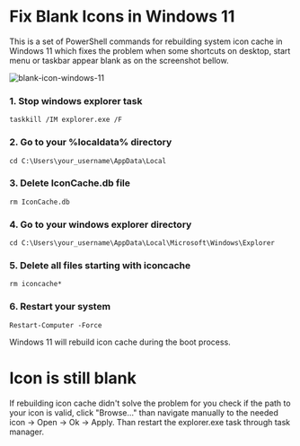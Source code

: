 # Fix Blank Icons in Windows 11
This is a set of PowerShell commands for rebuilding system icon cache in Windows 11 which fixes the problem when some shortcuts on desktop, start menu or taskbar appear blank as on the screenshot bellow.

![blank-icon-windows-11](https://github.com/daniilpankrashin/Fix-Blank-Icons-in-Windows-11/assets/152285652/1abd8687-b858-4927-afaa-3f2b6dfdb53d)

### 1. Stop windows explorer task

```
taskkill /IM explorer.exe /F
```

### 2. Go to your %localdata% directory

```
cd C:\Users\your_username\AppData\Local
```

### 3. Delete IconCache.db file

```
rm IconCache.db
```

### 4. Go to your windows explorer directory

```
cd C:\Users\your_username\AppData\Local\Microsoft\Windows\Explorer
```

### 5. Delete all files starting with iconcache

```
rm iconcache*
```

### 6. Restart your system

```
Restart-Computer -Force
```


Windows 11 will rebuild icon cache during the boot process.
# Icon is still blank
If rebuilding icon cache didn't solve the problem for you check if the path to your icon is valid, click "Browse..." than navigate manually to the needed icon -> Open -> Ok -> Apply. Than restart the explorer.exe task through task manager.
